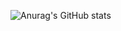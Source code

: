 ![Anurag's GitHub stats](https://github-readme-stats.vercel.app/api?username=liting-yes&show_icons=true&theme=flag-india)
